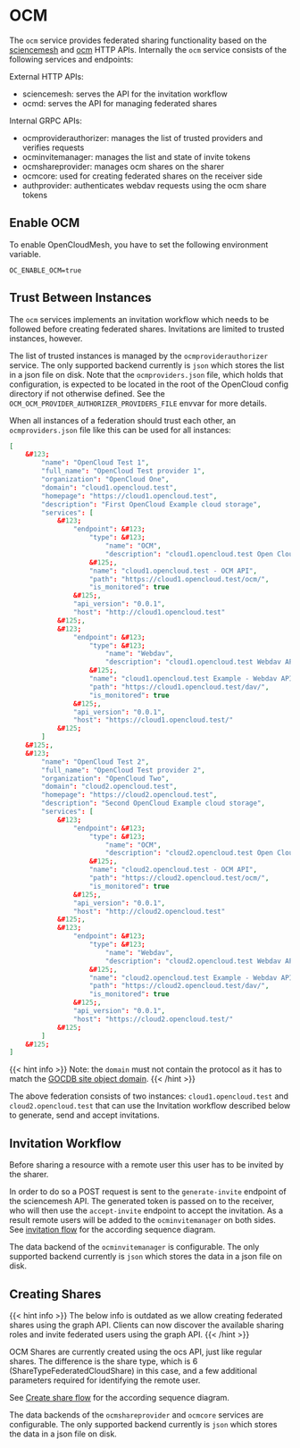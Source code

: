 # OCM

The `ocm` service provides federated sharing functionality based on the [sciencemesh](https://sciencemesh.io/) and [ocm](https://github.com/cs3org/OCM-API) HTTP APIs. Internally the `ocm` service consists of the following services and endpoints:

External HTTP APIs:
* sciencemesh: serves the API for the invitation workflow
* ocmd: serves the API for managing federated shares

Internal GRPC APIs:
* ocmproviderauthorizer: manages the list of trusted providers and verifies requests
* ocminvitemanager: manages the list and state of invite tokens
* ocmshareprovider: manages ocm shares on the sharer
* ocmcore: used for creating federated shares on the receiver side
* authprovider: authenticates webdav requests using the ocm share tokens

## Enable OCM

To enable OpenCloudMesh, you have to set the following environment variable.

```console
OC_ENABLE_OCM=true
```

## Trust Between Instances

The `ocm` services implements an invitation workflow which needs to be followed before creating federated shares. Invitations are limited to trusted instances, however.

The list of trusted instances is managed by the `ocmproviderauthorizer` service. The only supported backend currently is `json` which stores the list in a json file on disk. Note that the `ocmproviders.json` file, which holds that configuration, is expected to be located in the root of the OpenCloud config directory if not otherwise defined. See the `OCM_OCM_PROVIDER_AUTHORIZER_PROVIDERS_FILE` envvar for more details.

When all instances of a federation should trust each other, an `ocmproviders.json` file like this can be used for all instances:
```json
[
    &#123;
        "name": "OpenCloud Test 1",
        "full_name": "OpenCloud Test provider 1",
        "organization": "OpenCloud One",
        "domain": "cloud1.opencloud.test",
        "homepage": "https://cloud1.opencloud.test",
        "description": "First OpenCloud Example cloud storage",
        "services": [
            &#123;
                "endpoint": &#123;
                    "type": &#123;
                        "name": "OCM",
                        "description": "cloud1.opencloud.test Open Cloud Mesh API"
                    &#125;,
                    "name": "cloud1.opencloud.test - OCM API",
                    "path": "https://cloud1.opencloud.test/ocm/",
                    "is_monitored": true
                &#125;,
                "api_version": "0.0.1",
                "host": "http://cloud1.opencloud.test"
            &#125;,
            &#123;
                "endpoint": &#123;
                    "type": &#123;
                        "name": "Webdav",
                        "description": "cloud1.opencloud.test Webdav API"
                    &#125;,
                    "name": "cloud1.opencloud.test Example - Webdav API",
                    "path": "https://cloud1.opencloud.test/dav/",
                    "is_monitored": true
                &#125;,
                "api_version": "0.0.1",
                "host": "https://cloud1.opencloud.test/"
            &#125;
        ]
    &#125;,
    &#123;
        "name": "OpenCloud Test 2",
        "full_name": "OpenCloud Test provider 2",
        "organization": "OpenCloud Two",
        "domain": "cloud2.opencloud.test",
        "homepage": "https://cloud2.opencloud.test",
        "description": "Second OpenCloud Example cloud storage",
        "services": [
            &#123;
                "endpoint": &#123;
                    "type": &#123;
                        "name": "OCM",
                        "description": "cloud2.opencloud.test Open Cloud Mesh API"
                    &#125;,
                    "name": "cloud2.opencloud.test - OCM API",
                    "path": "https://cloud2.opencloud.test/ocm/",
                    "is_monitored": true
                &#125;,
                "api_version": "0.0.1",
                "host": "http://cloud2.opencloud.test"
            &#125;,
            &#123;
                "endpoint": &#123;
                    "type": &#123;
                        "name": "Webdav",
                        "description": "cloud2.opencloud.test Webdav API"
                    &#125;,
                    "name": "cloud2.opencloud.test Example - Webdav API",
                    "path": "https://cloud2.opencloud.test/dav/",
                    "is_monitored": true
                &#125;,
                "api_version": "0.0.1",
                "host": "https://cloud2.opencloud.test/"
            &#125;
        ]
    &#125;
]
```

&#123;&#123;&lt; hint info &gt;&#125;&#125;
Note: the `domain` must not contain the protocol as it has to match the [GOCDB site object domain](https://developer.sciencemesh.io/docs/technical-documentation/central-database/#site-object).
&#123;&#123;&lt; /hint &gt;&#125;&#125;

The above federation consists of two instances: `cloud1.opencloud.test` and `cloud2.opencloud.test` that can use the Invitation workflow described below to generate, send and accept invitations.

## Invitation Workflow

Before sharing a resource with a remote user this user has to be invited by the sharer.

In order to do so a POST request is sent to the `generate-invite` endpoint of the sciencemesh API. The generated token is passed on to the receiver, who will then use the `accept-invite` endpoint to accept the invitation. As a result remote users will be added to the `ocminvitemanager` on both sides. See [invitation flow](invitation_flow) for the according sequence diagram.

The data backend of the `ocminvitemanager` is configurable. The only supported backend currently is `json` which stores the data in a json file on disk.

## Creating Shares

&#123;&#123;&lt; hint info &gt;&#125;&#125;
The below info is outdated as we allow creating federated shares using the graph API. Clients can now discover the available sharing roles and invite federated users using the graph API.
&#123;&#123;&lt; /hint &gt;&#125;&#125;

OCM Shares are currently created using the ocs API, just like regular shares. The difference is the share type, which is 6 (ShareTypeFederatedCloudShare) in this case, and a few additional parameters required for identifying the remote user.

See [Create share flow](create_share_flow) for the according sequence diagram.

The data backends of the `ocmshareprovider` and `ocmcore` services are configurable. The only supported backend currently is `json` which stores the data in a json file on disk.
